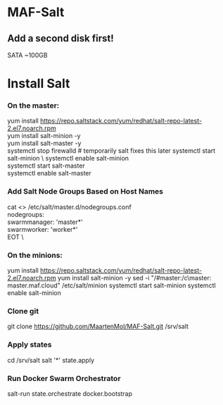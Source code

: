# MAF-Salt
## Add a second disk first!
SATA ~100GB

# Install Salt
### On the master:
yum install https://repo.saltstack.com/yum/redhat/salt-repo-latest-2.el7.noarch.rpm \
yum install salt-minion -y \
yum install salt-master -y \
systemctl stop firewalld    # temporarily salt fixes this later
systemctl start salt-minion \ 
systemctl enable salt-minion \
systemctl start salt-master \
systemctl enable salt-master 

### Add Salt Node Groups Based on Host Names
cat <<EOT >> /etc/salt/master.d/nodegroups.conf  \
nodegroups: \
  swarmmanager: 'master*' \
  swarmworker: 'worker*' \
EOT  \
  
### On the minions:
yum install https://repo.saltstack.com/yum/redhat/salt-repo-latest-2.el7.noarch.rpm
yum install salt-minion -y
sed -i "/#master:/c\master: master.maf.cloud" /etc/salt/minion
systemctl start salt-minion
systemctl enable salt-minion

### Clone git
git clone https://github.com/MaartenMol/MAF-Salt.git /srv/salt

### Apply states
cd /srv/salt
salt '*' state.apply

### Run Docker Swarm Orchestrator
salt-run state.orchestrate docker.bootstrap
